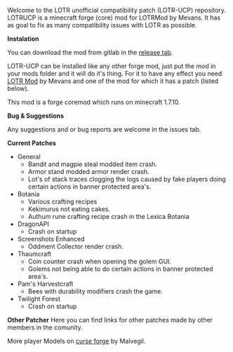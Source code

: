 Welcome to the LOTR unofficial compatibility patch (LOTR-UCP) repository. LOTRUCP is a minecraft forge (core) mod for LOTRMod by Mevans. It has as goal to fix as many compatibility issues with LOTR as possible.

__Instalation__

You can download the mod from gitlab in the [release tab](https://gitlab.com/DwarfyAssassin/LOTRUCP/-/releases "Go to release tab").

LOTR-UCP can be installed like any other forge mod, just put the mod in your mods folder and it will do it's thing. For it to have any effect you need [LOTR Mod](https://lotrminecraftmod.fandom.com/wiki/The_Lord_of_the_Rings_Minecraft_Mod_Wiki "LOTR Mod wiki page.") by Mevans and one of the mod for which it has a patch (listed below).

This mod is a forge coremod which runs on minecraft 1.7.10.


__Bug & Suggestions__

Any suggestions and or bug reports are welcome in the issues tab.

__Current Patches__
- General
  - Bandit and magpie steal modded item crash.
  - Armor stand modded armor render crash.
  - Lot's of stack traces clogging the logs caused by fake players doing certain actions in banner protected area's.
- Botania
  - Various crafting recipes
  - Kekimurus not eating cakes.
  - Authum rune crafting recipe crash in the Lexica Botania
- DragonAPI
  - Crash on startup
- Screenshots Enhanced
  - Oddment Collector render crash.
- Thaumcraft
  - Coin counter crash when opening the golem GUI.
  - Golems not being able to do certain actions in banner protected area's.
- Pam's Harvestcraft
  - Bees with durability modifiers crash the game.
- Twilight Forest
  - Crash on startup
  
__Other Patcher__
Here you can find links for other patches made by other members in the comunity.

More player Models on [curse forge](https://www.curseforge.com/minecraft/mc-mods/mpm-lotr/files/ "Go to MPMLOTR on curse forge.") by Malvegil.
